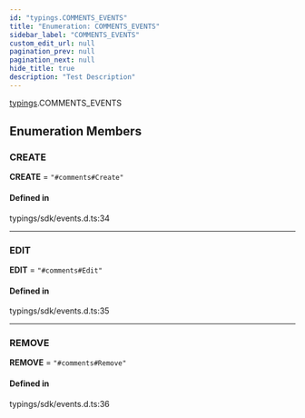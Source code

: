 ```yaml
---
id: "typings.COMMENTS_EVENTS"
title: "Enumeration: COMMENTS_EVENTS"
sidebar_label: "COMMENTS_EVENTS"
custom_edit_url: null
pagination_prev: null
pagination_next: null
hide_title: true
description: "Test Description"
---
```


[typings](../namespaces/typings.md).COMMENTS_EVENTS

## Enumeration Members

### CREATE

 **CREATE** = ``"#comments#Create"``

#### Defined in

typings/sdk/events.d.ts:34

___

### EDIT

 **EDIT** = ``"#comments#Edit"``

#### Defined in

typings/sdk/events.d.ts:35

___

### REMOVE

 **REMOVE** = ``"#comments#Remove"``

#### Defined in

typings/sdk/events.d.ts:36
